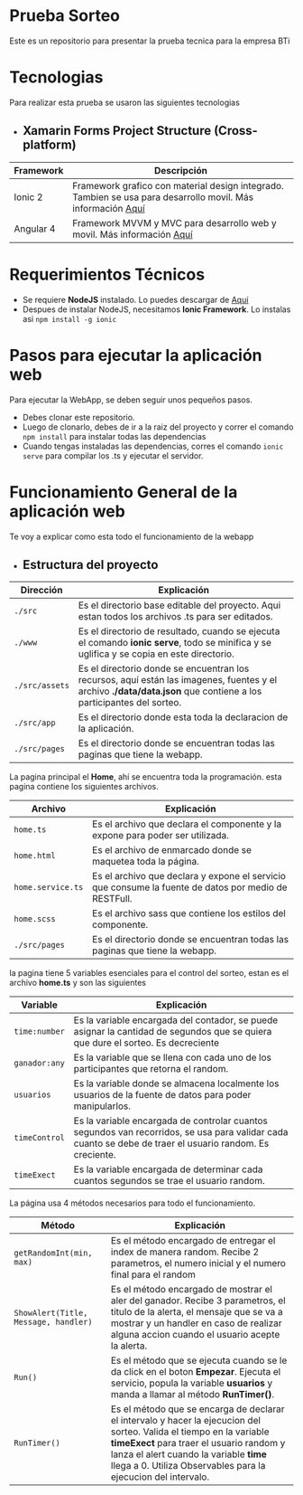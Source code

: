 # Prueba Sorteo

Este es un repositorio para presentar la prueba tecnica para la empresa BTi

# Tecnologias
Para realizar esta prueba se usaron las siguientes tecnologias

* ## Xamarin Forms Project Structure (Cross-platform)
Framework                           | Descripción
--------------- | -------------
Ionic 2    | Framework grafico con material design integrado. Tambien se usa para desarrollo movil. Más información <a href="https://ionicframework.com" target="_blank">Aquí</a>
Angular 4 | Framework MVVM y MVC para desarrollo web y movil. Más información <a href="https://angular.io" target="_blank">Aquí</a>

# Requerimientos Técnicos
* Se requiere **NodeJS** instalado. Lo puedes descargar de <a href="https://nodejs.org" target="_blank">Aquí</a>
* Despues de instalar NodeJS, necesitamos **Ionic Framework**. Lo instalas asi `npm install -g ionic`

# Pasos para ejecutar la aplicación web
Para ejecutar la WebApp, se deben seguir unos pequeños pasos.
* Debes clonar este repositorio.
* Luego de clonarlo, debes de ir a la raiz del proyecto y correr el comando `npm install` para instalar todas las dependencias
* Cuando tengas instaladas las dependencias, corres el comando `ionic serve` para compilar los .ts y ejecutar el servidor.

# Funcionamiento General de la aplicación web

Te voy a explicar como esta todo el funcionamiento de la webapp

* ## Estructura del proyecto
Dirección                           | Explicación
--------------- | -------------
`./src`    | Es el directorio base editable del proyecto. Aqui estan todos los archivos .ts para ser editados.
`./www` | Es el directorio de resultado, cuando se ejecuta el comando **ionic serve**, todo se minifica y se uglifica y se copia en este directorio.
`./src/assets` | Es el directorio donde se encuentran los recursos, aquí están las imagenes, fuentes y el archivo **./data/data.json** que contiene a los participantes del sorteo.
`./src/app` | Es el directorio donde esta toda la declaracion de la aplicación.
`./src/pages` | Es el directorio donde se encuentran todas las paginas que tiene la webapp.

La pagina principal el **Home**, ahí se encuentra toda la programación. esta pagina contiene los siguientes archivos.

Archivo                           | Explicación
--------------- | -------------
`home.ts`    | Es el archivo que declara el componente y la expone para poder ser utilizada.
`home.html` | Es el archivo de enmarcado donde se maquetea toda la página.
`home.service.ts` | Es el archivo que declara y expone el servicio que consume la fuente de datos por medio de RESTFull.
`home.scss` | Es el archivo sass que contiene los estilos del componente.
`./src/pages` | Es el directorio donde se encuentran todas las paginas que tiene la webapp.

la pagina tiene 5 variables esenciales para el control del sorteo, estan es el archivo **home.ts** y son las siguientes

Variable                           | Explicación
--------------- | -------------
`time:number`    | Es la variable encargada del contador, se puede asignar la cantidad de segundos que se quiera que dure el sorteo. Es decreciente
`ganador:any` | Es la variable que se llena con cada uno de los participantes que retorna el random.
`usuarios` | Es la variable donde se almacena localmente los usuarios de la fuente de datos para poder manipularlos.
`timeControl` | Es la variable encargada de controlar cuantos segundos van recorridos, se usa para validar cada cuanto se debe de traer el usuario random. Es creciente.
`timeExect` | Es la variable encargada de determinar cada cuantos segundos se trae el usuario random.

La página usa 4 métodos necesarios para todo el funcionamiento.

Método                           | Explicación
--------------- | -------------
`getRandomInt(min, max)`    | Es el método encargado de entregar el index de manera random. Recibe 2 parametros, el numero inicial y el numero final para el random
`ShowAlert(Title, Message, handler)` | Es el método encargado de mostrar el aler del ganador. Recibe 3 parametros, el titulo de la alerta, el mensaje que se va a mostrar y un handler en caso de realizar alguna accion cuando el usuario acepte la alerta.
`Run()` | Es el método que se ejecuta cuando se le da click en el boton **Empezar**. Ejecuta el servicio, popula la variable **usuarios** y manda a llamar al método **RunTimer()**.
`RunTimer()` | Es el método que se encarga de declarar el intervalo y hacer la ejecucion del sorteo. Valida el tiempo en la variable **timeExect** para traer el usuario random y lanza el alert cuando la variable **time** llega a 0. Utiliza Observables para la ejecucion del intervalo.

